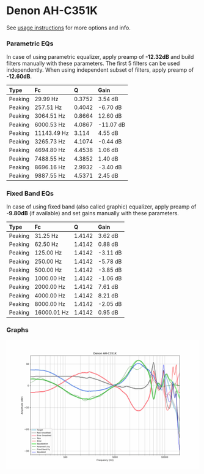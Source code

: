 # Denon AH-C351K
See [usage instructions](https://github.com/jaakkopasanen/AutoEq#usage) for more options and info.

### Parametric EQs
In case of using parametric equalizer, apply preamp of **-12.32dB** and build filters manually
with these parameters. The first 5 filters can be used independently.
When using independent subset of filters, apply preamp of **-12.60dB**.

| Type    | Fc          |      Q | Gain      |
|:--------|:------------|:-------|:----------|
| Peaking | 29.99 Hz    | 0.3752 | 3.54 dB   |
| Peaking | 257.51 Hz   | 0.4042 | -6.70 dB  |
| Peaking | 3064.51 Hz  | 0.8664 | 12.60 dB  |
| Peaking | 6000.53 Hz  | 4.0867 | -11.07 dB |
| Peaking | 11143.49 Hz | 3.114  | 4.55 dB   |
| Peaking | 3265.73 Hz  | 4.1074 | -0.44 dB  |
| Peaking | 4694.80 Hz  | 4.4538 | 1.06 dB   |
| Peaking | 7488.55 Hz  | 4.3852 | 1.40 dB   |
| Peaking | 8696.16 Hz  | 2.9932 | -3.40 dB  |
| Peaking | 9887.55 Hz  | 4.5371 | 2.45 dB   |

### Fixed Band EQs
In case of using fixed band (also called graphic) equalizer, apply preamp of **-9.80dB**
(if available) and set gains manually with these parameters.

| Type    | Fc          |      Q | Gain     |
|:--------|:------------|:-------|:---------|
| Peaking | 31.25 Hz    | 1.4142 | 3.62 dB  |
| Peaking | 62.50 Hz    | 1.4142 | 0.88 dB  |
| Peaking | 125.00 Hz   | 1.4142 | -3.11 dB |
| Peaking | 250.00 Hz   | 1.4142 | -5.78 dB |
| Peaking | 500.00 Hz   | 1.4142 | -3.85 dB |
| Peaking | 1000.00 Hz  | 1.4142 | -1.06 dB |
| Peaking | 2000.00 Hz  | 1.4142 | 7.61 dB  |
| Peaking | 4000.00 Hz  | 1.4142 | 8.21 dB  |
| Peaking | 8000.00 Hz  | 1.4142 | -2.05 dB |
| Peaking | 16000.01 Hz | 1.4142 | 0.95 dB  |

### Graphs
![](./Denon%20AH-C351K.png)